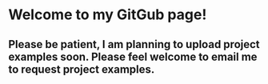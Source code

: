 # Welcome to my GitGub page!
## Please be patient, I am planning to upload project examples soon. Please feel welcome to email me to request project examples.
